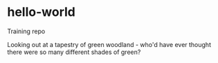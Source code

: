 # hello-world
Training repo

Looking out at a tapestry of green woodland - who'd have ever thought there were so many different shades of green?
